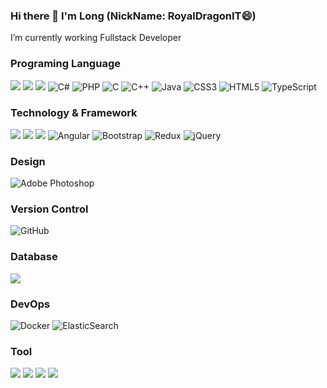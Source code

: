 ### Hi there 👋 I'm Long (NickName: RoyalDragonIT😄)

I’m currently working Fullstack Developer


### Programing Language 
<img src="https://img.shields.io/badge/-HTML-orange?style=flat&logo=HTML5&fbclid=IwAR0U4pJLPfWU7RrrYI25yxsEK0cM-g9BuTDOTZegP5x1Kaufp42urPjHtGY"> <img src="https://img.shields.io/badge/-CSS-blue?style=flat&logo=CSS3&fbclid=IwAR0U4pJLPfWU7RrrYI25yxsEK0cM-g9BuTDOTZegP5x1Kaufp42urPjHtGY"> <img src="https://img.shields.io/badge/-JavaScript-yellow?style=flat&logo=JavaScript&fbclid=IwAR0U4pJLPfWU7RrrYI25yxsEK0cM-g9BuTDOTZegP5x1Kaufp42urPjHtGY">
<img alt="C#" src="https://img.shields.io/badge/c%23%20-%23239120.svg?&style=for-the-badge&logo=c-sharp&logoColor=white"/>
<img alt="PHP" src="https://img.shields.io/badge/php-%23777BB4.svg?&style=for-the-badge&logo=php&logoColor=white"/>
<img alt="C" src="https://img.shields.io/badge/c%20-%2300599C.svg?&style=for-the-badge&logo=c&logoColor=white"/>
<img alt="C++" src="https://img.shields.io/badge/c++%20-%2300599C.svg?&style=for-the-badge&logo=c%2B%2B&ogoColor=white"/>
<img alt="Java" src="https://img.shields.io/badge/java-%23ED8B00.svg?&style=for-the-badge&logo=java&logoColor=white"/>
<img alt="CSS3" src="https://img.shields.io/badge/css3%20-%231572B6.svg?&style=for-the-badge&logo=css3&logoColor=white"/>
<img alt="HTML5" src="https://img.shields.io/badge/html5%20-%23E34F26.svg?&style=for-the-badge&logo=html5&logoColor=white"/>
<img alt="TypeScript" src="https://img.shields.io/badge/typescript%20-%23007ACC.svg?&style=for-the-badge&logo=typescript&logoColor=white"/>

### Technology & Framework
 <img src="https://img.shields.io/badge/-React.Js-black?style=flat&logo=React&fbclid=IwAR0U4pJLPfWU7RrrYI25yxsEK0cM-g9BuTDOTZegP5x1Kaufp42urPjHtGY"> <img src="https://img.shields.io/badge/-ReactNative-black?style=flat&logo=React&fbclid=IwAR0U4pJLPfWU7RrrYI25yxsEK0cM-g9BuTDOTZegP5x1Kaufp42urPjHtGY"> <img src="https://img.shields.io/badge/-ASP.Net-blueviolet?style=flat&logo=C-Sharp&fbclid=IwAR0U4pJLPfWU7RrrYI25yxsEK0cM-g9BuTDOTZegP5x1Kaufp42urPjHtGY">
 <img alt="Angular" src="https://img.shields.io/badge/angular%20-%23DD0031.svg?&style=for-the-badge&logo=angular&logoColor=white"/>
 <img alt="Bootstrap" src="https://img.shields.io/badge/bootstrap%20-%23563D7C.svg?&style=for-the-badge&logo=bootstrap&logoColor=white"/>
 <img alt="Redux" src="https://img.shields.io/badge/redux%20-%23593d88.svg?&style=for-the-badge&logo=redux&logoColor=white"/>
 <img alt="jQuery" src="https://img.shields.io/badge/jquery%20-%230769AD.svg?&style=for-the-badge&logo=jquery&logoColor=white"/>
### Design
<img alt="Adobe Photoshop" src="https://img.shields.io/badge/adobe%20photoshop%20-%2331A8FF.svg?&style=for-the-badge&logo=adobe%20photoshop&logoColor=white"/>

### Version Control
<img alt="GitHub" src="https://img.shields.io/badge/github%20-%23121011.svg?&style=for-the-badge&logo=github&logoColor=white"/>

### Database 
<img src="https://img.shields.io/badge/-Microsoft SQL Server-black?style=flat&logo=Microsoft-SQL-Server&fbclid=IwAR0U4pJLPfWU7RrrYI25yxsEK0cM-g9BuTDOTZegP5x1Kaufp42urPjHtGY">

### DevOps
<img alt="Docker" src="https://img.shields.io/badge/docker%20-%230db7ed.svg?&style=for-the-badge&logo=docker&logoColor=white"/>
<img alt="ElasticSearch" src="https://img.shields.io/badge/-ElasticSearch-005571?style=for-the-badge&logo=elasticsearch"/>

### Tool
 <img src="https://img.shields.io/badge/-Visual Code-blue?style=flat&logo=Visual-Studio-Code&fbclid=IwAR0U4pJLPfWU7RrrYI25yxsEK0cM-g9BuTDOTZegP5x1Kaufp42urPjHtGY"> <img src="https://img.shields.io/badge/-Git-black?style=flat&logo=Git&fbclid=IwAR0U4pJLPfWU7RrrYI25yxsEK0cM-g9BuTDOTZegP5x1Kaufp42urPjHtGY"> <img src="https://img.shields.io/badge/-GitHub-black?style=flat&logo=GitHub&fbclid=IwAR0U4pJLPfWU7RrrYI25yxsEK0cM-g9BuTDOTZegP5x1Kaufp42urPjHtGY"> <img src="https://img.shields.io/badge/-Postman-black?style=flat&logo=Postman&fbclid=IwAR0U4pJLPfWU7RrrYI25yxsEK0cM-g9BuTDOTZegP5x1Kaufp42urPjHtGY">
<!--


Here are some ideas to get you started:

-  
- 🌱 I’m  
- 👯 I’m looking to collaborate on ...
- 🤔 I’m looking for help with ...
- 💬 Ask me about ...
- 📫 How to reach me: ...
- 😄 Pronouns: ...
- ⚡ Fun fact: ...
-->
